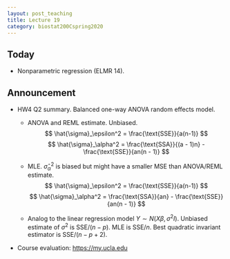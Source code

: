 ```yaml
---
layout: post_teaching
title: Lecture 19
category: biostat200Cspring2020
---
```


## Today

* Nonparametric regression (ELMR 14).

## Announcement

* HW4 Q2 summary. Balanced one-way ANOVA random effects model. 

    * ANOVA and REML estimate. Unbiased.
    $$
    \hat{\sigma}_\epsilon^2 = \frac{\text{SSE}}{a(n-1)}
    $$
    $$
    \hat{\sigma}_\alpha^2 = \frac{\text{SSA}}{(a - 1)n} - \frac{\text{SSE}}{an(n - 1)}
    $$
    
    * MLE. $\hat{\sigma}_\alpha^2$ is biased but might have a smaller MSE than ANOVA/REML estimate.
    $$
    \hat{\sigma}_\epsilon^2 = \frac{\text{SSE}}{a(n-1)}
    $$
    $$
    \hat{\sigma}_\alpha^2 = \frac{\text{SSA}}{an} - \frac{\text{SSE}}{an(n - 1)}
    $$

    * Analog to the linear regression model $Y \sim N(X \beta, \sigma^2 I)$. Unbiased estimate of $\sigma^2$ is $\text{SSE} / (n - p)$. MLE is $\text{SSE} / n$. Best quadratic invariant estimator is $\text{SSE} / (n - p + 2)$.
    
* Course evaluation: <https://my.ucla.edu>